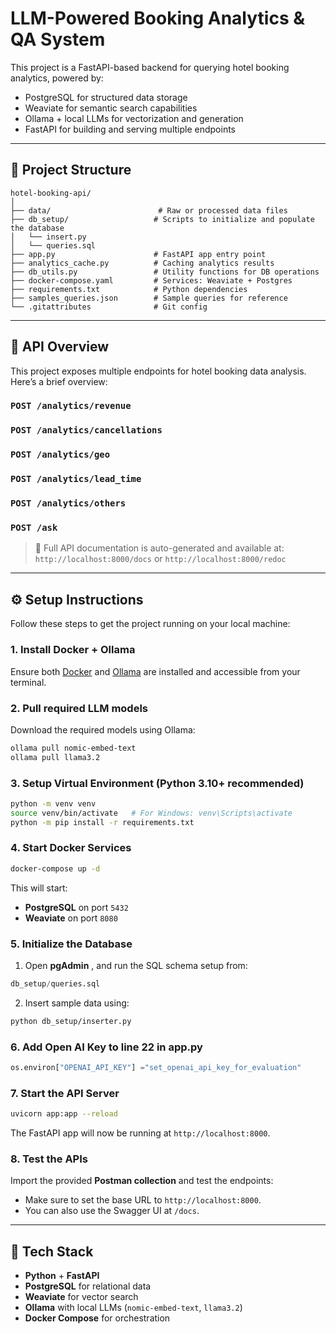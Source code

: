 # LLM-Powered Booking Analytics & QA System

This project is a FastAPI-based backend for querying hotel booking analytics, powered by:
- PostgreSQL for structured data storage
- Weaviate for semantic search capabilities
- Ollama + local LLMs for vectorization and generation
- FastAPI for building and serving multiple endpoints

---

## 📁 Project Structure

```
hotel-booking-api/
│
├── data/                        # Raw or processed data files
├── db_setup/                   # Scripts to initialize and populate the database
│   └── insert.py
│   └── queries.sql
├── app.py                      # FastAPI app entry point
├── analytics_cache.py          # Caching analytics results
├── db_utils.py                 # Utility functions for DB operations
├── docker-compose.yaml         # Services: Weaviate + Postgres
├── requirements.txt            # Python dependencies
├── samples_queries.json        # Sample queries for reference
└── .gitattributes              # Git config
```

---

## 🚀 API Overview

This project exposes multiple endpoints for hotel booking data analysis. Here’s a brief overview:

### `POST /analytics/revenue`

### `POST /analytics/cancellations`

### `POST /analytics/geo`

### `POST /analytics/lead_time`

### `POST /analytics/others`

### `POST /ask`
> 🧪 Full API documentation is auto-generated and available at:  
`http://localhost:8000/docs` or `http://localhost:8000/redoc`

---

## ⚙️ Setup Instructions

Follow these steps to get the project running on your local machine:

### 1. Install Docker + Ollama
Ensure both [Docker](https://docs.docker.com/get-started/get-docker/) and [Ollama](https://ollama.com/download) are installed and accessible from your terminal.

### 2. Pull required LLM models
Download the required models using Ollama:

```bash
ollama pull nomic-embed-text
ollama pull llama3.2
```

### 3. Setup Virtual Environment (Python 3.10+ recommended)

```bash
python -m venv venv
source venv/bin/activate   # For Windows: venv\Scripts\activate
python -m pip install -r requirements.txt
```

### 4. Start Docker Services

```bash
docker-compose up -d
```

This will start:
- **PostgreSQL** on port `5432`
- **Weaviate** on port `8080`

### 5. Initialize the Database

1. Open **pgAdmin** , and run the SQL schema setup from:

```sql
db_setup/queries.sql
```

2. Insert sample data using:

```bash
python db_setup/inserter.py
```
### 6. Add Open AI Key to line 22 in app.py

```app.py
os.environ["OPENAI_API_KEY"] ="set_openai_api_key_for_evaluation"
```
### 7. Start the API Server

```bash
uvicorn app:app --reload
```

The FastAPI app will now be running at `http://localhost:8000`.

### 8. Test the APIs

Import the provided **Postman collection** and test the endpoints:

- Make sure to set the base URL to `http://localhost:8000`.
- You can also use the Swagger UI at `/docs`.

---

## 🧰 Tech Stack

- **Python** + **FastAPI**
- **PostgreSQL** for relational data
- **Weaviate** for vector search
- **Ollama** with local LLMs (`nomic-embed-text`, `llama3.2`)
- **Docker Compose** for orchestration
